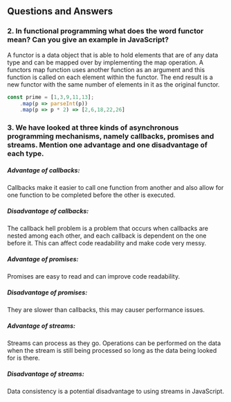## Questions and Answers

### 2. In functional programming what does the word functor mean? Can you give an example in JavaScript?

A functor is a data object that is able to hold elements that are of any data type and can be mapped over by implementing the map operation. A functors map function uses another function as an argument and this function is called on each element within the functor. The end result is a new functor with the same number of elements in it as the original functor.

```JavaScript
const prime = [1,3,9,11,13];
	.map(p => parseInt(p))
	.map(p => p * 2) => [2,6,18,22,26]
```

### 3. We have looked at three kinds of asynchronous programming mechanisms, namely callbacks, promises and streams. Mention one advantage and one disadvantage of each type.

##### Advantage of callbacks:

Callbacks make it easier to call one function from another and also allow for one function to be completed before the other is executed.

##### Disadvantage of callbacks:

The callback hell problem is a problem that occurs when callbacks are nested among each other, and each callback is dependent on the one before it. This can affect code readability and make code very messy.

##### Advantage of promises:

Promises are easy to read and can improve code readability.

##### Disadvantage of promises:

They are slower than callbacks, this may causer performance issues.

##### Advantage of streams:

Streams can process as they go. Operations can be performed on the data when the stream is still being processed so long as the data being looked for is there.

##### Disadvantage of streams:

Data consistency is a potential disadvantage to using streams in JavaScript.
